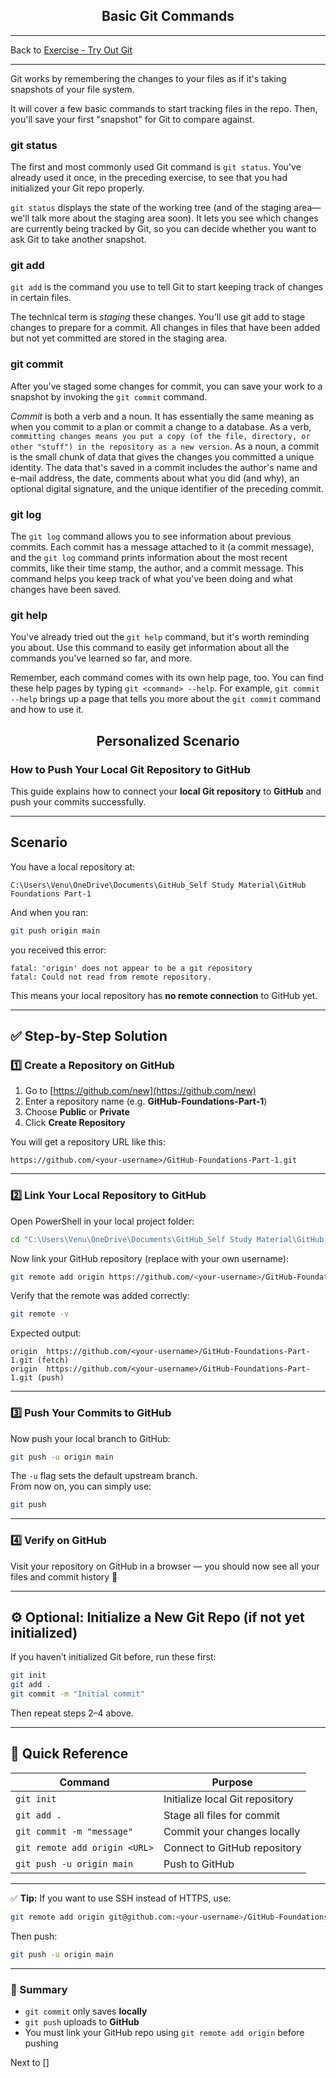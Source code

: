 ## <center> Basic Git Commands </center>
-------------------------------------------------------------
Back to [Exercise - Try Out Git](./04_Exercise_Try%20Out%20Git.md)

-------------------------------------------------------------

Git works by remembering the changes to your files as if it's taking snapshots of your file system.

It will cover a few basic commands to start tracking files in the repo. Then, you'll save your first "snapshot" for Git to compare against.

### git status

The first and most commonly used Git command is `git status`. You've already used it once, in the preceding exercise, to see that you had initialized your Git repo properly.

`git status` displays the state of the working tree (and of the staging area—we'll talk more about the staging area soon). It lets you see which changes are currently being tracked by Git, so you can decide whether you want to ask Git to take another snapshot.

### git add

`git add` is the command you use to tell Git to start keeping track of changes in certain files.

The technical term is <i>staging</i> these changes. You'll use git add to stage changes to prepare for a commit. All changes in files that have been added but not yet committed are stored in the staging area.

### git commit

After you've staged some changes for commit, you can save your work to a snapshot by invoking the `git commit` command.

<i>Commit</i> is both a verb and a noun. It has essentially the same meaning as when you commit to a plan or commit a change to a database. As a verb, `committing changes means you put a copy (of the file, directory, or other "stuff") in the repository as a new version`. As a noun, a commit is the small chunk of data that gives the changes you committed a unique identity. The data that's saved in a commit includes the author's name and e-mail address, the date, comments about what you did (and why), an optional digital signature, and the unique identifier of the preceding commit.

### git log

The `git log` command allows you to see information about previous commits. Each commit has a message attached to it (a commit message), and the `git log` command prints information about the most recent commits, like their time stamp, the author, and a commit message. This command helps you keep track of what you've been doing and what changes have been saved.

### git help

You've already tried out the `git help` command, but it's worth reminding you about. Use this command to easily get information about all the commands you've learned so far, and more.

Remember, each command comes with its own help page, too. You can find these help pages by typing `git <command> --help`. For example, `git commit --help` brings up a page that tells you more about the `git commit` command and how to use it.



## <center>Personalized Scenario</center>

### How to Push Your Local Git Repository to GitHub

This guide explains how to connect your **local Git repository** to **GitHub** and push your commits successfully.

---

## Scenario
You have a local repository at:

```
C:\Users\Venu\OneDrive\Documents\GitHub_Self Study Material\GitHub Foundations Part-1
```

And when you ran:
```bash
git push origin main
```
you received this error:
```
fatal: 'origin' does not appear to be a git repository
fatal: Could not read from remote repository.
```

This means your local repository has **no remote connection** to GitHub yet.

---

## ✅ Step-by-Step Solution

### 1️⃣ Create a Repository on GitHub
1. Go to [https://github.com/new](https://github.com/new)
2. Enter a repository name (e.g. **GitHub-Foundations-Part-1**)
3. Choose **Public** or **Private**
4. Click **Create Repository**

You will get a repository URL like this:
```
https://github.com/<your-username>/GitHub-Foundations-Part-1.git
```

---

### 2️⃣ Link Your Local Repository to GitHub

Open PowerShell in your local project folder:

```bash
cd "C:\Users\Venu\OneDrive\Documents\GitHub_Self Study Material\GitHub Foundations Part-1"
```

Now link your GitHub repository (replace with your own username):

```bash
git remote add origin https://github.com/<your-username>/GitHub-Foundations-Part-1.git
```

Verify that the remote was added correctly:
```bash
git remote -v
```
Expected output:
```
origin  https://github.com/<your-username>/GitHub-Foundations-Part-1.git (fetch)
origin  https://github.com/<your-username>/GitHub-Foundations-Part-1.git (push)
```

---

### 3️⃣ Push Your Commits to GitHub

Now push your local branch to GitHub:
```bash
git push -u origin main
```

The `-u` flag sets the default upstream branch.  
From now on, you can simply use:
```bash
git push
```

---

### 4️⃣ Verify on GitHub

Visit your repository on GitHub in a browser — you should now see all your files and commit history 🎉

---

## ⚙️ Optional: Initialize a New Git Repo (if not yet initialized)
If you haven’t initialized Git before, run these first:
```bash
git init
git add .
git commit -m "Initial commit"
```
Then repeat steps 2–4 above.

---

## 🧠 Quick Reference

| Command | Purpose |
|----------|----------|
| `git init` | Initialize local Git repository |
| `git add .` | Stage all files for commit |
| `git commit -m "message"` | Commit your changes locally |
| `git remote add origin <URL>` | Connect to GitHub repository |
| `git push -u origin main` | Push to GitHub |

---

✅ **Tip:** If you want to use SSH instead of HTTPS, use:
```bash
git remote add origin git@github.com:<your-username>/GitHub-Foundations-Part-1.git
```

Then push:
```bash
git push -u origin main
```

---

### 🎯 Summary
- `git commit` only saves **locally**
- `git push` uploads to **GitHub**
- You must link your GitHub repo using `git remote add origin` before pushing



Next to []